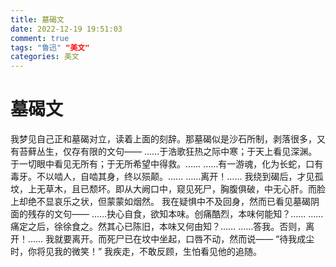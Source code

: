 ```yaml
---
title: 墓碣文
date: 2022-12-19 19:51:03
comment: true
tags: "鲁迅" "美文"
categories: 美文
---
```

# 墓碣文
我梦见自己正和墓碣对立，读着上面的刻辞。那墓碣似是沙石所制，剥落很多，又有苔藓丛生，仅存有限的文句——
……于浩歌狂热之际中寒；于天上看见深渊。于一切眼中看见无所有；于无所希望中得救。……
……有一游魂，化为长蛇，口有毒牙。不以啮人，自啮其身，终以殒颠。……
……离开！……
我绕到碣后，才见孤坟，上无草木，且已颓坏。即从大阙口中，窥见死尸，胸腹俱破，中无心肝。而脸上却绝不显哀乐之状，但蒙蒙如烟然。
我在疑惧中不及回身，然而已看见墓碣阴面的残存的文句——
……抉心自食，欲知本味。创痛酷烈，本味何能知？……
……痛定之后，徐徐食之。然其心已陈旧，本味又何由知？……
……答我。否则，离开！……
我就要离开。而死尸已在坟中坐起，口唇不动，然而说——
“待我成尘时，你将见我的微笑！”
我疾走，不敢反顾，生怕看见他的追随。
